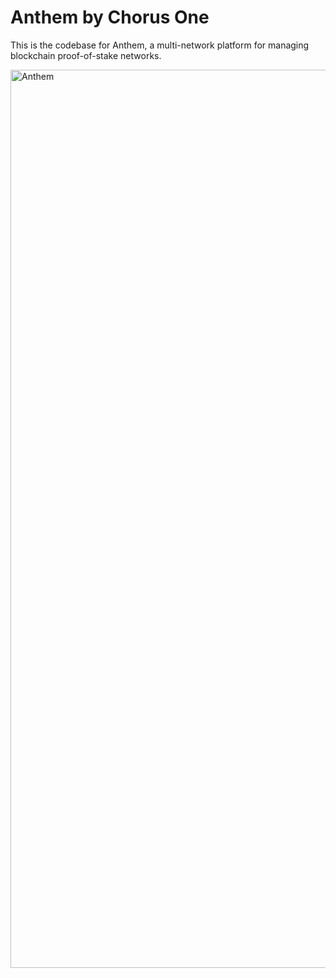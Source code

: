 # Anthem by Chorus One

This is the codebase for Anthem, a multi-network platform for managing blockchain proof-of-stake networks.

<img width="1437" alt="Anthem" src="https://user-images.githubusercontent.com/18126719/77608287-b5bb2480-6f57-11ea-88b9-04d146fb8ca3.png">